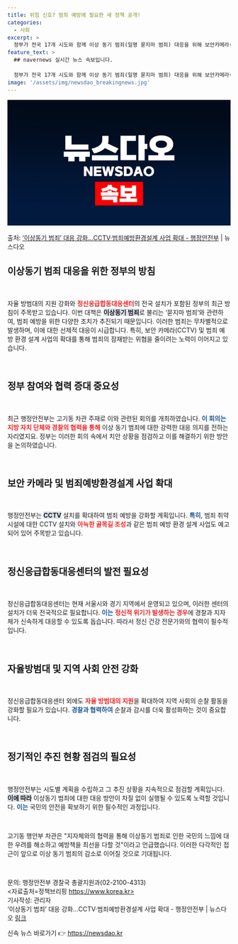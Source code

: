 ```yaml
---
title: 위험 신호? 범죄 예방에 필요한 새 정책 공개!
categories:
  - 사회
excerpt: >
  정부가 전국 17개 시도와 함께 이상 동기 범죄(일명 묻지마 범죄) 대응을 위해 보안카메라(CCTV)를 비롯…
feature_text: >
  ## navernews 실시간 뉴스 속보입니다.

  정부가 전국 17개 시도와 함께 이상 동기 범죄(일명 묻지마 범죄) 대응을 위해 보안카메라(CCTV)를 비롯…
image: '/assets/img/newsdao_breakingnews.jpg'
---
```


![뉴스다오 속보](/assets/img/newsdao_breakingnews.jpg)

<p>출처: <a href="https://newsdao.kr/1734" rel="dofollow">‘이상동기 범죄’ 대응 강화…CCTV·범죄예방환경설계 사업 확대 - 행정안전부</a> | 뉴스다오</p>

<h2 data-ke-size="size26">이상동기 범죄 대응을 위한 정부의 방침</h2>

<p data-ke-size="size16">&nbsp;</p>

자율 방범대의 지원 강화와 <b><span style="color: #ee2323;">정신응급합동대응센터</span></b>의 전국 설치가 포함된 정부의 최근 방침이 주목받고 있습니다. 이번 대책은 <b><span style="background-color: #21538527;">이상동기 범죄</span></b>로 불리는 ‘묻지마 범죄’와 관련하여, 범죄 예방을 위한 다양한 조치가 추진되기 때문입니다. 이러한 범죄는 무차별적으로 발생하며, 이에 대한 선제적 대응이 시급합니다. 특히, 보안 카메라(CCTV) 및 범죄 예방 환경 설계 사업의 확대를 통해 범죄의 잠재받는 위협을 줄이려는 노력이 이어지고 있습니다. 

<p data-ke-size="size16">&nbsp;</p>

<h2 data-ke-size="size26">정부 참여와 협력 증대 중요성</h2>

<p data-ke-size="size16">&nbsp;</p>

최근 행정안전부는 고기동 차관 주재로 이와 관련된 회의를 개최하였습니다. <b><span style="color: #1a5490;">이 회의는</span></b> <b><span style="color: #ee2323;">지방 자치 단체와 경찰의 협력을 통해</span></b> 이상 동기 범죄에 대한 강력한 대응 의지를 전하는 자리였지요. 정부는 이러한 회의 속에서 치안 상황을 점검하고 이를 해결하기 위한 방안을 논의하였습니다. 

<p data-ke-size="size16">&nbsp;</p>

<h2 data-ke-size="size26">보안 카메라 및 범죄예방환경설계 사업 확대</h2>

<p data-ke-size="size16">&nbsp;</p>

행정안전부는 <b><span style="background-color: #21538527;">CCTV</span></b> 설치를 확대하여 범죄 예방을 강화할 계획입니다. <b><span style="color: #1a5490;">특히</span></b>, 범죄 취약 시설에 대한 CCTV 설치와 <b><span style="color: #ee2323;">아늑한 골목길 조성</span></b>과 같은 범죄 예방 환경 설계 사업도 예고되어 있어 주목받고 있습니다. 

<p data-ke-size="size16">&nbsp;</p>

<h2 data-ke-size="size26">정신응급합동대응센터의 발전 필요성</h2>

<p data-ke-size="size16">&nbsp;</p>

정신응급합동대응센터는 현재 서울시와 경기 지역에서 운영되고 있으며, 이러한 센터의 설치가 더욱 전국적으로 필요합니다. <b><span style="color: #1a5490;">이는</span></b> <b><span style="color: #ee2323;">정신적 위기가 발생하는 경우</span></b>에 경찰과 지자체가 신속하게 대응할 수 있도록 돕습니다. 따라서 정신 건강 전문가와의 협력이 필수적입니다.

<p data-ke-size="size16">&nbsp;</p>

<h2 data-ke-size="size26">자율방범대 및 지역 사회 안전 강화</h2>

<p data-ke-size="size16">&nbsp;</p>

정신응급합동대응센터 외에도 <b><span style="color: #ee2323;">자율 방범대의 지원</span></b>을 확대하여 지역 사회의 순찰 활동을 강화할 필요가 있습니다. <b><span style="color: #1a5490;">경찰과 협력하여</span></b> 순찰과 감시를 더욱 활성화하는 것이 중요합니다.

<p data-ke-size="size16">&nbsp;</p>

<h2 data-ke-size="size26">정기적인 추진 현황 점검의 필요성</h2>

<p data-ke-size="size16">&nbsp;</p>

행정안전부는 시도별 계획을 수립하고 그 추진 상황을 지속적으로 점검할 계획입니다. <b><span style="background-color: #21538527;">이에 따라</span></b> 이상동기 범죄에 대한 대응 방안이 차질 없이 실행될 수 있도록 노력할 것입니다. <b><span style="color: #1a5490;">이는</span></b> 국민의 안전을 확보하기 위한 필수적인 과정입니다.

<p data-ke-size="size16">&nbsp;</p>

고기동 행안부 차관은 "지자체와의 협력을 통해 이상동기 범죄로 인한 국민의 느낌에 대한 우려를 해소하고 예방책을 최선을 다할 것"이라고 언급했습니다.  이러한 다각적인 접근이 앞으로 이상 동기 범죄의 감소로 이어질 것으로 기대됩니다. 

<p data-ke-size="size16">&nbsp;</p>

문의: 행정안전부 경찰국 총괄지원과(02-2100-4313)  
<자료출처=정책브리핑 https://www.korea.kr>  
기사작성: 관리자  
‘이상동기 범죄’ 대응 강화…CCTV·범죄예방환경설계 사업 확대 - 행정안전부 | 뉴스다오 [링크](https://newsdao.kr/1734) 

신속 뉴스 바로가기 👉 <a href="https://newsdao.kr" rel="dofollow">https://newsdao.kr</a>


